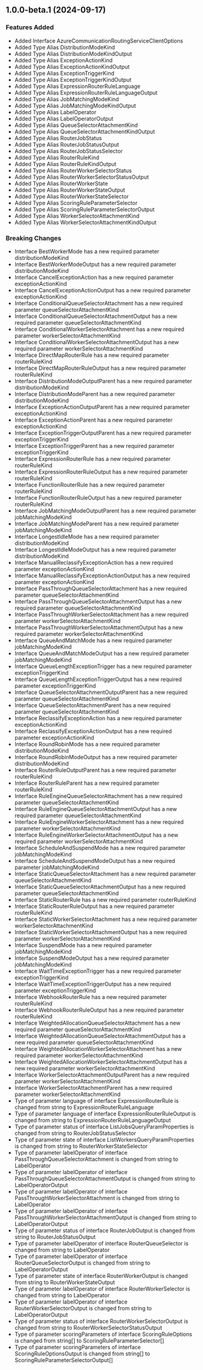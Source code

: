 ## 1.0.0-beta.1 (2024-09-17)
    
### Features Added

  - Added Interface AzureCommunicationRoutingServiceClientOptions
  - Added Type Alias DistributionModeKind
  - Added Type Alias DistributionModeKindOutput
  - Added Type Alias ExceptionActionKind
  - Added Type Alias ExceptionActionKindOutput
  - Added Type Alias ExceptionTriggerKind
  - Added Type Alias ExceptionTriggerKindOutput
  - Added Type Alias ExpressionRouterRuleLanguage
  - Added Type Alias ExpressionRouterRuleLanguageOutput
  - Added Type Alias JobMatchingModeKind
  - Added Type Alias JobMatchingModeKindOutput
  - Added Type Alias LabelOperator
  - Added Type Alias LabelOperatorOutput
  - Added Type Alias QueueSelectorAttachmentKind
  - Added Type Alias QueueSelectorAttachmentKindOutput
  - Added Type Alias RouterJobStatus
  - Added Type Alias RouterJobStatusOutput
  - Added Type Alias RouterJobStatusSelector
  - Added Type Alias RouterRuleKind
  - Added Type Alias RouterRuleKindOutput
  - Added Type Alias RouterWorkerSelectorStatus
  - Added Type Alias RouterWorkerSelectorStatusOutput
  - Added Type Alias RouterWorkerState
  - Added Type Alias RouterWorkerStateOutput
  - Added Type Alias RouterWorkerStateSelector
  - Added Type Alias ScoringRuleParameterSelector
  - Added Type Alias ScoringRuleParameterSelectorOutput
  - Added Type Alias WorkerSelectorAttachmentKind
  - Added Type Alias WorkerSelectorAttachmentKindOutput

### Breaking Changes

  - Interface BestWorkerMode has a new required parameter distributionModeKind
  - Interface BestWorkerModeOutput has a new required parameter distributionModeKind
  - Interface CancelExceptionAction has a new required parameter exceptionActionKind
  - Interface CancelExceptionActionOutput has a new required parameter exceptionActionKind
  - Interface ConditionalQueueSelectorAttachment has a new required parameter queueSelectorAttachmentKind
  - Interface ConditionalQueueSelectorAttachmentOutput has a new required parameter queueSelectorAttachmentKind
  - Interface ConditionalWorkerSelectorAttachment has a new required parameter workerSelectorAttachmentKind
  - Interface ConditionalWorkerSelectorAttachmentOutput has a new required parameter workerSelectorAttachmentKind
  - Interface DirectMapRouterRule has a new required parameter routerRuleKind
  - Interface DirectMapRouterRuleOutput has a new required parameter routerRuleKind
  - Interface DistributionModeOutputParent has a new required parameter distributionModeKind
  - Interface DistributionModeParent has a new required parameter distributionModeKind
  - Interface ExceptionActionOutputParent has a new required parameter exceptionActionKind
  - Interface ExceptionActionParent has a new required parameter exceptionActionKind
  - Interface ExceptionTriggerOutputParent has a new required parameter exceptionTriggerKind
  - Interface ExceptionTriggerParent has a new required parameter exceptionTriggerKind
  - Interface ExpressionRouterRule has a new required parameter routerRuleKind
  - Interface ExpressionRouterRuleOutput has a new required parameter routerRuleKind
  - Interface FunctionRouterRule has a new required parameter routerRuleKind
  - Interface FunctionRouterRuleOutput has a new required parameter routerRuleKind
  - Interface JobMatchingModeOutputParent has a new required parameter jobMatchingModeKind
  - Interface JobMatchingModeParent has a new required parameter jobMatchingModeKind
  - Interface LongestIdleMode has a new required parameter distributionModeKind
  - Interface LongestIdleModeOutput has a new required parameter distributionModeKind
  - Interface ManualReclassifyExceptionAction has a new required parameter exceptionActionKind
  - Interface ManualReclassifyExceptionActionOutput has a new required parameter exceptionActionKind
  - Interface PassThroughQueueSelectorAttachment has a new required parameter queueSelectorAttachmentKind
  - Interface PassThroughQueueSelectorAttachmentOutput has a new required parameter queueSelectorAttachmentKind
  - Interface PassThroughWorkerSelectorAttachment has a new required parameter workerSelectorAttachmentKind
  - Interface PassThroughWorkerSelectorAttachmentOutput has a new required parameter workerSelectorAttachmentKind
  - Interface QueueAndMatchMode has a new required parameter jobMatchingModeKind
  - Interface QueueAndMatchModeOutput has a new required parameter jobMatchingModeKind
  - Interface QueueLengthExceptionTrigger has a new required parameter exceptionTriggerKind
  - Interface QueueLengthExceptionTriggerOutput has a new required parameter exceptionTriggerKind
  - Interface QueueSelectorAttachmentOutputParent has a new required parameter queueSelectorAttachmentKind
  - Interface QueueSelectorAttachmentParent has a new required parameter queueSelectorAttachmentKind
  - Interface ReclassifyExceptionAction has a new required parameter exceptionActionKind
  - Interface ReclassifyExceptionActionOutput has a new required parameter exceptionActionKind
  - Interface RoundRobinMode has a new required parameter distributionModeKind
  - Interface RoundRobinModeOutput has a new required parameter distributionModeKind
  - Interface RouterRuleOutputParent has a new required parameter routerRuleKind
  - Interface RouterRuleParent has a new required parameter routerRuleKind
  - Interface RuleEngineQueueSelectorAttachment has a new required parameter queueSelectorAttachmentKind
  - Interface RuleEngineQueueSelectorAttachmentOutput has a new required parameter queueSelectorAttachmentKind
  - Interface RuleEngineWorkerSelectorAttachment has a new required parameter workerSelectorAttachmentKind
  - Interface RuleEngineWorkerSelectorAttachmentOutput has a new required parameter workerSelectorAttachmentKind
  - Interface ScheduleAndSuspendMode has a new required parameter jobMatchingModeKind
  - Interface ScheduleAndSuspendModeOutput has a new required parameter jobMatchingModeKind
  - Interface StaticQueueSelectorAttachment has a new required parameter queueSelectorAttachmentKind
  - Interface StaticQueueSelectorAttachmentOutput has a new required parameter queueSelectorAttachmentKind
  - Interface StaticRouterRule has a new required parameter routerRuleKind
  - Interface StaticRouterRuleOutput has a new required parameter routerRuleKind
  - Interface StaticWorkerSelectorAttachment has a new required parameter workerSelectorAttachmentKind
  - Interface StaticWorkerSelectorAttachmentOutput has a new required parameter workerSelectorAttachmentKind
  - Interface SuspendMode has a new required parameter jobMatchingModeKind
  - Interface SuspendModeOutput has a new required parameter jobMatchingModeKind
  - Interface WaitTimeExceptionTrigger has a new required parameter exceptionTriggerKind
  - Interface WaitTimeExceptionTriggerOutput has a new required parameter exceptionTriggerKind
  - Interface WebhookRouterRule has a new required parameter routerRuleKind
  - Interface WebhookRouterRuleOutput has a new required parameter routerRuleKind
  - Interface WeightedAllocationQueueSelectorAttachment has a new required parameter queueSelectorAttachmentKind
  - Interface WeightedAllocationQueueSelectorAttachmentOutput has a new required parameter queueSelectorAttachmentKind
  - Interface WeightedAllocationWorkerSelectorAttachment has a new required parameter workerSelectorAttachmentKind
  - Interface WeightedAllocationWorkerSelectorAttachmentOutput has a new required parameter workerSelectorAttachmentKind
  - Interface WorkerSelectorAttachmentOutputParent has a new required parameter workerSelectorAttachmentKind
  - Interface WorkerSelectorAttachmentParent has a new required parameter workerSelectorAttachmentKind
  - Type of parameter language of interface ExpressionRouterRule is changed from string to ExpressionRouterRuleLanguage
  - Type of parameter language of interface ExpressionRouterRuleOutput is changed from string to ExpressionRouterRuleLanguageOutput
  - Type of parameter status of interface ListJobsQueryParamProperties is changed from string to RouterJobStatusSelector
  - Type of parameter state of interface ListWorkersQueryParamProperties is changed from string to RouterWorkerStateSelector
  - Type of parameter labelOperator of interface PassThroughQueueSelectorAttachment is changed from string to LabelOperator
  - Type of parameter labelOperator of interface PassThroughQueueSelectorAttachmentOutput is changed from string to LabelOperatorOutput
  - Type of parameter labelOperator of interface PassThroughWorkerSelectorAttachment is changed from string to LabelOperator
  - Type of parameter labelOperator of interface PassThroughWorkerSelectorAttachmentOutput is changed from string to LabelOperatorOutput
  - Type of parameter status of interface RouterJobOutput is changed from string to RouterJobStatusOutput
  - Type of parameter labelOperator of interface RouterQueueSelector is changed from string to LabelOperator
  - Type of parameter labelOperator of interface RouterQueueSelectorOutput is changed from string to LabelOperatorOutput
  - Type of parameter state of interface RouterWorkerOutput is changed from string to RouterWorkerStateOutput
  - Type of parameter labelOperator of interface RouterWorkerSelector is changed from string to LabelOperator
  - Type of parameter labelOperator of interface RouterWorkerSelectorOutput is changed from string to LabelOperatorOutput
  - Type of parameter status of interface RouterWorkerSelectorOutput is changed from string to RouterWorkerSelectorStatusOutput
  - Type of parameter scoringParameters of interface ScoringRuleOptions is changed from string[] to ScoringRuleParameterSelector[]
  - Type of parameter scoringParameters of interface ScoringRuleOptionsOutput is changed from string[] to ScoringRuleParameterSelectorOutput[]
    
